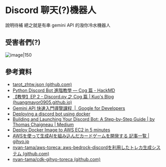 # Discord 聊天(?)機器人

說明待補
總之就是有串 gemini API 的潑你冷水機器人

## 受害者們(?)

![image|150](https://github.com/user-attachments/assets/db2104cd-3893-4178-b45b-e1c921231b47)


## 參考資料
- [tarot_zhtw.json (github.com)](https://gist.github.com/penut85420/e0d7dc33155c86c918375d09123f9c1d)
- [Python Discord Bot 進階教學 — Cog 篇 - HackMD](https://hackmd.io/@smallshawn95/python_discord_bot_cog)
- [【教學】EP 2 - Discord.py 之 Cog 篇 | Kuo's Blog (huangmayor0905.github.io)](https://huangmayor0905.github.io/discord-bot-02/)
- [Gemini API 快速入門導覽課程  |  Google for Developers](https://ai.google.dev/gemini-api/docs/quickstart?hl=zh-tw&_gl=1*b8y73o*_up*MQ..&gclid=Cj0KCQjwwae1BhC_ARIsAK4JfrzpuxQNru_QMmBZ6sShLhiM38RFEM4KQJ7Lxnp-u0pP7cWR5zPbbMQaAgi1EALw_wcB&lang=python)
- [Deploying a discord bot using docker](https://www.youtube.com/watch?v=z58g7_dHeMA)
- [Building and Launching Your Discord Bot: A Step-by-Step Guide | by Thomas Chaigneau | Medium](https://medium.com/@thomaschaigneau.ai/building-and-launching-your-discord-bot-a-step-by-step-guide-f803f7943d33)
- [Deploy Docker Image to AWS EC2 in 5 minutes](https://aws.plainenglish.io/deploy-docker-image-to-aws-ec2-in-5-minutes-4cd7518feacc)
- [AWSを使って生成AIを組み込んだカードゲームを開発する 記事一覧 | gihyo.jp](https://gihyo.jp/list/group/AWS%E3%82%92%E4%BD%BF%E3%81%A3%E3%81%A6%E7%94%9F%E6%88%90AI%E3%82%92%E7%B5%84%E3%81%BF%E8%BE%BC%E3%82%93%E3%81%A0%E3%82%AB%E3%83%BC%E3%83%89%E3%82%B2%E3%83%BC%E3%83%A0%E3%82%92%E9%96%8B%E7%99%BA%E3%81%99%E3%82%8B#rt:/article/2024/03/card-game-development-01)
- [nyan-tama/aws-toreca: aws-bedrock-discordを利用したトレカ生成システム (github.com)](https://github.com/nyan-tama/aws-toreca/tree/main)
- [nyan-tama/cdk-gihyo-toreca (github.com)](https://github.com/nyan-tama/cdk-gihyo-toreca/tree/main)
